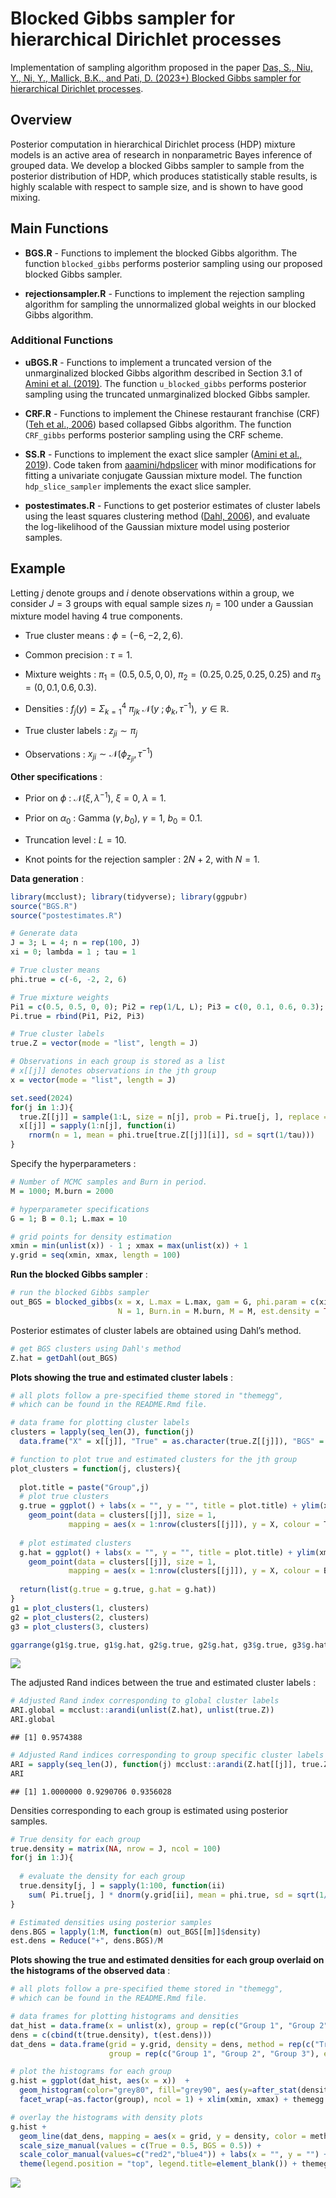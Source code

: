 Blocked Gibbs sampler for hierarchical Dirichlet processes
================

Implementation of sampling algorithm proposed in the paper [Das, S.,
Niu, Y., Ni, Y., Mallick, B.K., and Pati, D. (2023+) Blocked Gibbs
sampler for hierarchical Dirichlet
processes](https://arxiv.org/abs/2304.09945).

## Overview

Posterior computation in hierarchical Dirichlet process (HDP) mixture
models is an active area of research in nonparametric Bayes inference of
grouped data. We develop a blocked Gibbs sampler to sample from the
posterior distribution of HDP, which produces statistically stable
results, is highly scalable with respect to sample size, and is shown to
have good mixing.

## Main Functions

- **BGS.R** - Functions to implement the blocked Gibbs algorithm. The
  function `blocked_gibbs` performs posterior sampling using our
  proposed blocked Gibbs sampler.

- **rejectionsampler.R** - Functions to implement the rejection sampling
  algorithm for sampling the unnormalized global weights in our blocked
  Gibbs algorithm.

### Additional Functions

- **uBGS.R** - Functions to implement a truncated version of the
  unmarginalized blocked Gibbs algorithm described in Section 3.1 of
  [Amini et al. (2019)](https://arxiv.org/abs/1903.08829). The function
  `u_blocked_gibbs` performs posterior sampling using the truncated
  unmarginalized blocked Gibbs sampler.

- **CRF.R** - Functions to implement the Chinese restaurant franchise
  (CRF) ([Teh et al.,
  2006](https://people.eecs.berkeley.edu/~jordan/papers/hdp.pdf)) based
  collapsed Gibbs algorithm. The function `CRF_gibbs` performs posterior
  sampling using the CRF scheme.

- **SS.R** - Functions to implement the exact slice sampler ([Amini et
  al., 2019](https://arxiv.org/abs/1903.08829)). Code taken from
  [aaamini/hdpslicer](https://github.com/aaamini/hdpslicer/blob/master/hdp_inference.R)
  with minor modifications for fitting a univariate conjugate Gaussian
  mixture model. The function `hdp_slice_sampler` implements the exact
  slice sampler.

- **postestimates.R** - Functions to get posterior estimates of cluster
  labels using the least squares clustering method ([Dahl,
  2006](https://dahl.byu.edu/papers/dahl-2006.pdf)), and evaluate the
  log-likelihood of the Gaussian mixture model using posterior samples.

## Example

Letting $j$ denote groups and $i$ denote observations within a group, we
consider $J = 3$ groups with equal sample sizes $n_j = 100$ under a
Gaussian mixture model having 4 true components.

- True cluster means : $\phi = (−6, −2, 2, 6)$.

- Common precision : $\tau = 1$.

- Mixture weights : $\pi_1 = (0.5, 0.5, 0, 0)$,
  $\pi_2 = (0.25, 0.25, 0.25, 0.25)$ and $\pi_3 = (0, 0.1, 0.6, 0.3)$.

- Densities :
  $f_j(y) = \Sigma_{k=1}^4 \ \pi_{jk} \ \mathcal{N}(y \ ;\phi_k, \tau^{-1})$,
  $\ y \in \mathbb{R}$.

- True cluster labels : $z_{ji} \sim \pi_j$

- Observations : $x_{ji} \sim \mathcal{N}(\phi_{z_{ji}}, \tau^{-1})$

**Other specifications** :

- Prior on $\phi$ : $\mathcal{N}(\xi, \lambda^{-1})$, $\xi = 0$,
  $\lambda=1$.

- Prior on $\alpha_0$ : Gamma $(\gamma, b_0)$, $\gamma = 1$,
  $b_0 = 0.1$.

- Truncation level : $L=10$.

- Knot points for the rejection sampler : $2N+2$, with $N = 1$.

**Data generation** :

``` r
library(mcclust); library(tidyverse); library(ggpubr)
source("BGS.R")
source("postestimates.R")

# Generate data 
J = 3; L = 4; n = rep(100, J)
xi = 0; lambda = 1 ; tau = 1

# True cluster means
phi.true = c(-6, -2, 2, 6)

# True mixture weights
Pi1 = c(0.5, 0.5, 0, 0); Pi2 = rep(1/L, L); Pi3 = c(0, 0.1, 0.6, 0.3);
Pi.true = rbind(Pi1, Pi2, Pi3)

# True cluster labels
true.Z = vector(mode = "list", length = J)

# Observations in each group is stored as a list
# x[[j]] denotes observations in the jth group
x = vector(mode = "list", length = J)

set.seed(2024)
for(j in 1:J){
  true.Z[[j]] = sample(1:L, size = n[j], prob = Pi.true[j, ], replace = TRUE)
  x[[j]] = sapply(1:n[j], function(i) 
    rnorm(n = 1, mean = phi.true[true.Z[[j]][i]], sd = sqrt(1/tau)))
}
```

Specify the hyperparameters :

``` r
# Number of MCMC samples and Burn in period.
M = 1000; M.burn = 2000

# hyperparameter specifications
G = 1; B = 0.1; L.max = 10

# grid points for density estimation
xmin = min(unlist(x)) - 1 ; xmax = max(unlist(x)) + 1
y.grid = seq(xmin, xmax, length = 100)
```

**Run the blocked Gibbs sampler** :

``` r
# run the blocked Gibbs sampler
out_BGS = blocked_gibbs(x = x, L.max = L.max, gam = G, phi.param = c(xi, lambda, tau), b0 = B, 
                        N = 1, Burn.in = M.burn, M = M, est.density = TRUE,y.grid = y.grid)
```

Posterior estimates of cluster labels are obtained using Dahl’s method.

``` r
# get BGS clusters using Dahl's method
Z.hat = getDahl(out_BGS)
```

**Plots showing the true and estimated cluster labels** :

``` r
# all plots follow a pre-specified theme stored in "themegg", 
# which can be found in the README.Rmd file.

# data frame for plotting cluster labels
clusters = lapply(seq_len(J), function(j) 
  data.frame("X" = x[[j]], "True" = as.character(true.Z[[j]]), "BGS" = as.character(Z.hat[[j]]) ))

# function to plot true and estimated clusters for the jth group
plot_clusters = function(j, clusters){
  
  plot.title = paste("Group",j)
  # plot true clusters
  g.true = ggplot() + labs(x = "", y = "", title = plot.title) + ylim(xmin, xmax) +
    geom_point(data = clusters[[j]], size = 1,
             mapping = aes(x = 1:nrow(clusters[[j]]), y = X, colour = True)) + themegg
  
  # plot estimated clusters
  g.hat = ggplot() + labs(x = "", y = "", title = plot.title) + ylim(xmin, xmax) +
    geom_point(data = clusters[[j]], size = 1,
             mapping = aes(x = 1:nrow(clusters[[j]]), y = X, colour = BGS)) + themegg
  
  return(list(g.true = g.true, g.hat = g.hat))
}
g1 = plot_clusters(1, clusters)
g2 = plot_clusters(2, clusters)
g3 = plot_clusters(3, clusters)

ggarrange(g1$g.true, g1$g.hat, g2$g.true, g2$g.hat, g3$g.true, g3$g.hat, ncol=2, nrow = 3)
```

![](README_files/figure-gfm/unnamed-chunk-6-1.png)<!-- -->

The adjusted Rand indices between the true and estimated cluster labels
:

``` r
# Adjusted Rand index corresponding to global cluster labels
ARI.global = mcclust::arandi(unlist(Z.hat), unlist(true.Z))
ARI.global
```

    ## [1] 0.9574388

``` r
# Adjusted Rand indices corresponding to group specific cluster labels
ARI = sapply(seq_len(J), function(j) mcclust::arandi(Z.hat[[j]], true.Z[[j]]))
ARI
```

    ## [1] 1.0000000 0.9290706 0.9356028

Densities corresponding to each group is estimated using posterior
samples.

``` r
# True density for each group
true.density = matrix(NA, nrow = J, ncol = 100)
for(j in 1:J){
  
  # evaluate the density for each group
  true.density[j, ] = sapply(1:100, function(ii) 
    sum( Pi.true[j, ] * dnorm(y.grid[ii], mean = phi.true, sd = sqrt(1/tau)) ))
}

# Estimated densities using posterior samples
dens.BGS = lapply(1:M, function(m) out_BGS[[m]]$density)
est.dens = Reduce("+", dens.BGS)/M
```

**Plots showing the true and estimated densities for each group overlaid
on the histograms of the observed data** :

``` r
# all plots follow a pre-specified theme stored in "themegg",
# which can be found in the README.Rmd file.

# data frames for plotting histograms and densities
dat_hist = data.frame(x = unlist(x), group = rep(c("Group 1", "Group 2", "Group 3"), each = n[1]))
dens = c(cbind(t(true.density), t(est.dens)))
dat_dens = data.frame(grid = y.grid, density = dens, method = rep(c("True", "BGS"), each = 3*100), 
                      group = rep(c("Group 1", "Group 2", "Group 3"), each = 100, times = 2))

# plot the histograms for each group
g.hist = ggplot(dat_hist, aes(x = x))  +
  geom_histogram(color="grey80", fill="grey90", aes(y=after_stat(density)), bins = 20)+
  facet_wrap(~as.factor(group), ncol = 1) + xlim(xmin, xmax) + themegg

# overlay the histograms with density plots
g.hist + 
  geom_line(dat_dens, mapping = aes(x = grid, y = density, color = method, size = method)) +
  scale_size_manual(values = c(True = 0.5, BGS = 0.5)) +
  scale_color_manual(values=c("red2","blue4")) + labs(x = "", y = "") + 
  theme(legend.position = "top", legend.title=element_blank()) + themegg
```

![](README_files/figure-gfm/unnamed-chunk-9-1.png)<!-- -->
